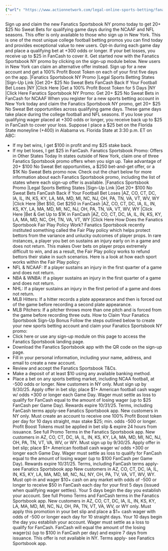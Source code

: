 ```yaml
---
{"url": "https://www.actionnetwork.com/legal-online-sports-betting/fanatics-sportsbook-ny-promo-yields-20-25-no-sweat-bets-college-football-today-any-market", "title": "New Fanatics Sportsbook NY Promo Yields 20+ $25 No Sweat Bets for College Football Today, Any Market", "published": "2025-08-30T15:00:17.000Z", "source": "actionnetwork.com", "ingested": "2025-09-27"}
---
```


Sign up and claim the new Fanatics Sportsbook NY promo today to get 20+ $25 No Sweat Bets for qualifying game days during the NCAAF and NFL seasons. This offer is only available to those who sign up in New York. This is one of the most unique college football betting promos you can find today and provides exceptional value to new users.
Opt-in during each game day and place a qualifying bet at +300 odds or longer. If your bet losses, you receive up to $25 in FanCash to cover it. Get started now with the Fanatics Sportsbook NY promo by clicking on the sign-up module below.
New users in New York can claim an alternative offer instead. Sign up for a new account and get a 100% Profit Boost Token on each of your first five days on the app.
|Fanatics Sportsbook NY Promo
|Legal Sports Betting States
|Sign-Up Link
|Get 20+ $25 No Sweat Bets FanCash Back If Your Football Bet Loses
|NY
|Click Here
|Get a 100% Profit Boost Token for 5 Days
|NY
|Click Here
Fanatics Sportsbook NY Promo: Get 20+ $25 No Sweat Bets in FanCash for NCAAF
When you register for a new sports betting account in New York today and claim the Fanatics Sportsbook NY promo, get 20+ $25 No Sweat Bet opportunities across qualifying game days. These game days take place during the college football and NFL seasons. If you lose your qualifying wager placed at +300 odds or longer, you receive back up to $25 in FanCash to cover your loss.
Suppose I place a $25 bet on the Florida State moneyline (+400) in Alabama vs. Florida State at 3:30 p.m. ET on ABC:
- If my bet wins, I get $100 in profit and my $25 stake back.
- If my bet loses, I get $25 in FanCash.
Fanatics Sportsbook Promo: Offers in Other States Today
In states outside of New York, claim one of three Fanatics Sportsbook promo offers when you sign up. Take advantage of 20+ $100 No Sweat Bet opportunities, a $250 bet-and-get offer, or a $1K No Sweat Bets promo now. Check out the chart below for more information about each Fanatics Sportsbook promo, including the list of states where each sign-up offer is available.
|Fanatics Sportsbook Promo
|Legal Sports Betting States
|Sign-Up Link
|Get 20+ $100 No Sweat Bets FanCash Back if Your Football Bet Loses
|AZ, CO, CT, DC, IA, IL, IN, KS, KY, LA, MA, MD, MI, NC, NJ, OH, PA, TN, VA, VT, WV, WY
|Click Here
|Bet $50, Get $250 in FanCash
|AZ, CO, CT, DC, IA, IL, IN, KS, KY, LA, MA, MD, MI, NC, NJ, OH, PA, TN, VA, VT, WV, WY
|Click Here
|Bet & Get Up to $1K in FanCash
|AZ, CO, CT, DC, IA, IL, IN, KS, KY, LA, MA, MD, NC, OH, TN, VA, VT, WY
|Click Here
How Does the Fanatics Sportsbook Fair Play Policy Work?
Fanatics Sportsbook recently instituted something called the Fair Play policy which helps protect bettors from the variance and unlucky outcomes of player props. In rare instances, a player you bet on sustains an injury early on in a game and does not return. This makes Over bets on player props extremely difficult to win, and as a result, the Fair Play policy works to refund bettors their stake in such scenarios.
Here is a look at how each sport works within the Fair Play policy:
- NFL & NCAAF: If a player sustains an injury in the first quarter of a game and does not return.
- NBA & WNBA: If a player sustains an injury in the first quarter of a game and does not return.
- NHL: If a player sustains an injury in the first period of a game and does not return.
- MLB Hitters: If a hitter records a plate appearance and then is forced out of the game before recording a second plate appearance.
- MLB Pitchers: If a pitcher throws more than one pitch and is forced from the game before recording three outs.
How to Claim Your Fanatics Sportsbook Sign-Up Bonus
Follow the steps outlined below to create your new sports betting account and claim your Fanatics Sportsbook NY promo:
- Click here or use any sign-up module on this page to access the Fanatics Sportsbook landing page.
- Download the Fanatics Sportsbook app with the QR code on the sign-up page.
- Fill in your personal information, including your name, address, and email to create a new account.
- Review and accept the Fanatics Sportsbook T&Cs.
- Make a deposit of at least $10 using any available banking method.
- Place a bet on any sports betting market, including NCAA football, at -500 odds or longer.
New customers in NY only. Must sign up by 9/30/25. Apply offer in bet slip; place $1+ American football cash wager w/ odds +300 or longer each Game Day. Wager must settle as loss to qualify for FanCash equal to the amount of losing wager (up to $25 FanCash per Game Day). Rewards expire 10/31/25. Terms, including FanCash terms apply-see Fanatics Sportsbook app.
New customers in NY only. Must create an account to receive one 100% Profit Boost token per day for 10 days straight, max stake $25; min. odds -500 or longer. Profit Boost Tokens must be applied in bet slip & expire 24 hours from issuance. See full Promo Terms in the Fanatics Sportsbook app.
New customers in AZ, CO, CT, DC, IA, IL, IN, KS, KY, LA, MA, MD, MI, NC, NJ, OH, PA, TN, VT, VA, WV, or WY. Must sign up by 9/30/25. Apply offer in bet slip; place $1+ American football cash wager w/ odds +300 or longer each Game Day. Wager must settle as loss to qualify for FanCash equal to the amount of losing wager (up to $100 FanCash per Game Day). Rewards expire 10/31/25. Terms, including FanCash terms apply-see Fanatics Sportsbook app
New customers in AZ, CO, CT, DC, IA, IL, IN, KS, KY, LA, MA, MD, MI, NC, NJ, NY, OH, PA, TV, VA, VT, WV, WY. Must opt-in and wager $10+ cash on any market with odds of -500 or longer to receive $50 in FanCash each day for your first 5 days (issued when qualifying wager settles). Your 5 days begin the day you establish your account. See full Promo Terms and FanCash terms in the Fanatics Sportsbook app.
New customers in AZ, CO, CT, DC, IA, IL, IN, KS, KY, LA, MA, MD, MI, NC, NJ, OH, PA, TN, VT, VA, WV, or WY only. Must apply this promotion in your bet slip and place a $1+ cash wager with odds of -500 or longer each day for 10 straight days. Your 10 days begin the day you establish your account. Wager must settle as a loss to qualify for FanCash. FanCash will equal the amount of the losing wager(s) (up to $100 in FanCash per day) and expire 7 days from issuance. This offer is not available in NY. Terms apply- see Fanatics Sportsbook app.